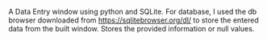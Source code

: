 A Data Entry window using python and SQLite.
For database, I used the db browser downloaded from https://sqlitebrowser.org/dl/ to store the entered data from the built window.
Stores the provided information or null values. 
